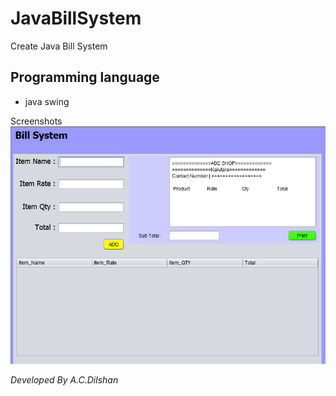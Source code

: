 # JavaBillSystem

Create Java Bill System

## Programming language
* java swing

Screenshots
![Image](./src/assets/Capture.PNG)



*Developed By A.C.Dilshan*